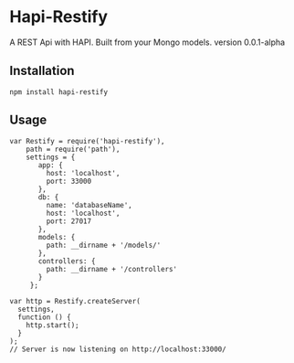 Hapi-Restify
=================

A REST Api with HAPI. Built from your Mongo models.
version 0.0.1-alpha

## Installation
```
npm install hapi-restify
```

## Usage
```
var Restify = require('hapi-restify'),
    path = require('path'),
    settings = {
       app: {
         host: 'localhost',
         port: 33000
       },
       db: {
         name: 'databaseName',
         host: 'localhost',
         port: 27017
       },
       models: {
         path: __dirname + '/models/'
       },
       controllers: {
         path: __dirname + '/controllers'
       }
     };

var http = Restify.createServer(
  settings,
  function () {
    http.start();
  }
);
// Server is now listening on http://localhost:33000/
```